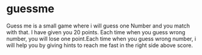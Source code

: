 # guessme
Guess me is a small game where i will guess one Number and you match with that. I have given you 20 points. Each time when you guess wrong number, you will lose one point.Each time when you guess wrong number, i will help you by giving hints to reach me fast in the right side above score.
